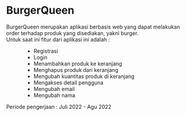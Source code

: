 # BurgerQueen
<p>
						BurgerQueen merupakan aplikasi berbasis web yang dapat melakukan order terhadap produk yang disediakan, yakni burger.
						<br />
						Untuk saat ini fitur dari aplikasi ini adalah :
					</p>
					<ul style="margin-left: 50px">
						<li>Registrasi</li>
						<li>Login</li>
						<li>Menambahkan produk ke keranjang</li>
						<li>Menghapus produk dari keranjang</li>
						<li>Mengubah kuantitas produk di keranjang</li>
						<li>Mengakses detail pengguna</li>
						<li>Mengubah email</li>
						<li>Mengubah nama</li>
					</ul>

Periode pengerjaan : Juli 2022 - Agu 2022
